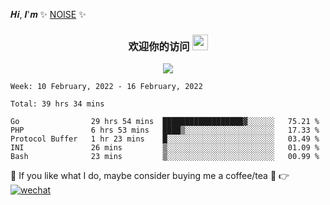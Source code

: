 

𝑯𝒊, 𝑰'𝒎 ✨ [NOISE](https://noisework.cn) ✨



<h3 align="center">
    欢迎你的访问
    <img src="https://media.giphy.com/media/hvRJCLFzcasrR4ia7z/giphy.gif" width="25px">
</h3>
<p align="center">
    <img src="https://readme-typing-svg.herokuapp.com?color=e65e2a&width=380&height=45&lines=在这里你能找到我自己或喜欢的一些项目">
</p>


```text
Week: 10 February, 2022 - 16 February, 2022

Total: 39 hrs 34 mins

Go                29 hrs 54 mins  ██████████████████▓░░░░░░   75.21 % 
PHP               6 hrs 53 mins   ████▒░░░░░░░░░░░░░░░░░░░░   17.33 % 
Protocol Buffer   1 hr 23 mins    █░░░░░░░░░░░░░░░░░░░░░░░░   03.49 % 
INI               26 mins         ▒░░░░░░░░░░░░░░░░░░░░░░░░   01.09 % 
Bash              23 mins         ▒░░░░░░░░░░░░░░░░░░░░░░░░   00.99 % 
```

<tr>
<td valign="top" width="50%">

<!-- START_SECTION:blog -->
<!-- END_SECTION:blog -->



💖 If you like what I do, maybe consider buying me a coffee/tea 🥺 👉 <a href="https://cdn.jsdelivr.net/gh/rcy1314/tuchuang@main/NV/weixin.2bpsvylas13w.jpg" target="_blank"><img alt="wechat" src="https://img.shields.io/badge/Wechat-5fcd72.svg?logo=wechat&logoColor=white" /></a> 